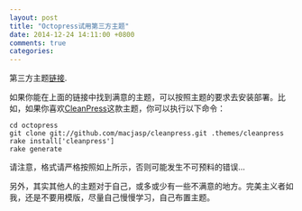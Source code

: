 ```yaml
---
layout: post
title: "Octopress试用第三方主题"
date: 2014-12-24 14:11:00 +0800
comments: true
categories: 
---
```


第三方主题[链接](https://github.com/imathis/octopress/wiki/3rd-Party-Octopress-Themes).

如果你能在上面的链接中找到满意的主题，可以按照主题的要求去安装部署。比如，如果你喜欢[CleanPress](https://github.com/macjasp/cleanpress)这款主题，你可以执行以下命令：

	cd octopress
	git clone git://github.com/macjasp/cleanpress.git .themes/cleanpress
	rake install['cleanpress']
	rake generate

<!--more-->

请注意，格式请严格按照如上所示，否则可能发生不可预料的错误...

另外，其实其他人的主题对于自己，或多或少有一些不满意的地方。完美主义者如我，还是不要用模版，尽量自己慢慢学习，自己布置主题。